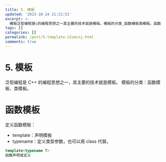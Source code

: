 ```yaml
---
title: 5. 模板
updated: '2023-10-24 21:21:51'
excerpt: >-
  模板泛型编程是c的编程思想之一其主要的技术就是模板。模板的分类_函数模板类模板。函数模板定义函数模板_template_声明模板typename_定义类型参数也可以用class代替。template函数声明或定义
tags: []
categories: []
permalink: /post/5-template-z2smcnj.html
comments: true
---
```


# 5. 模板

泛型编程是 C++ 的编程思想之一，其主要的技术就是模板。
模板的分类：函数模板、类模板。

# 函数模板

定义函数模板：

- template：声明模板
- typename：定义类型参数，也可以用 class 代替。

```cpp
template<typename T>
函数声明或定义
```
